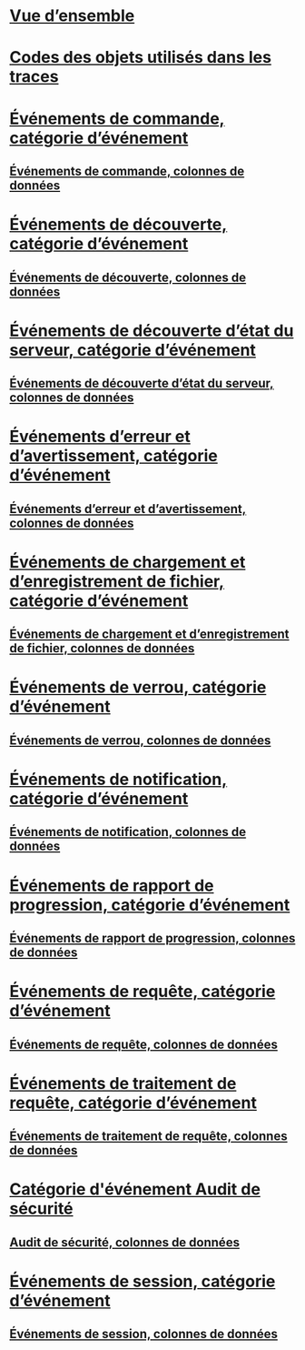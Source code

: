 # [Vue d’ensemble](analysis-services-trace-events.md)  
# [Codes des objets utilisés dans les traces](analysis-services-object-type-codes-used-in-traces.md)  
# [Événements de commande, catégorie d’événement](command-events-event-category.md)  
## [Événements de commande, colonnes de données](command-events-data-columns.md)  
# [Événements de découverte, catégorie d’événement](discover-events-event-category.md)  
## [Événements de découverte, colonnes de données](discover-events-data-columns.md)  
# [Événements de découverte d’état du serveur, catégorie d’événement](discover-server-state-event-category.md)  
## [Événements de découverte d’état du serveur, colonnes de données](discover-server-state-events-data-columns.md)  
# [Événements d’erreur et d’avertissement, catégorie d’événement](errors-and-warnings-event-category.md)  
## [Événements d’erreur et d’avertissement, colonnes de données](errors-and-warnings-events-data-columns.md)  
# [Événements de chargement et d’enregistrement de fichier, catégorie d’événement](file-load-and-save-event-category.md)  
## [Événements de chargement et d’enregistrement de fichier, colonnes de données](file-load-and-save-data-columns.md)  
# [Événements de verrou, catégorie d’événement](lock-events-category.md)  
## [Événements de verrou, colonnes de données](lock-events-data-columns.md)  
# [Événements de notification, catégorie d’événement](notification-events-event-category.md)  
## [Événements de notification, colonnes de données](notification-events-data-columns.md)  
# [Événements de rapport de progression, catégorie d’événement](progress-reports-event-category.md)  
## [Événements de rapport de progression, colonnes de données](progress-reports-data-columns.md)  
# [Événements de requête, catégorie d’événement](queries-events-category.md)  
## [Événements de requête, colonnes de données](queries-events-data-columns.md)  
# [Événements de traitement de requête, catégorie d’événement](query-processing-events-category.md)  
## [Événements de traitement de requête, colonnes de données](query-processing-events-data-columns.md)  
# [Catégorie d'événement Audit de sécurité](security-audit-event-category.md)  
## [Audit de sécurité, colonnes de données](security-audit-data-columns.md)  
# [Événements de session, catégorie d’événement](session-events-event-category.md)  
## [Événements de session, colonnes de données](session-events-data-columns.md)  
